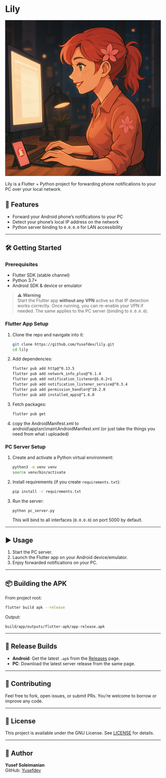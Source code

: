 # Lily

![Lily Logo](logo.png)

Lily is a Flutter + Python project for forwarding phone notifications to your PC over your local network.

## 🚀 Features

- Forward your Android phone’s notifications to your PC  
- Detect your phone’s local IP address on the network  
- Python server binding to `0.0.0.0` for LAN accessibility  

---

## 🛠 Getting Started

### Prerequisites

- Flutter SDK (stable channel)  
- Python 3.7+  
- Android SDK & device or emulator  

> **⚠️ Warning**  
> Start the Flutter app **without any VPN** active so that IP detection works correctly. Once running, you can re-enable your VPN if needed. The same applies to the PC server (binding to `0.0.0.0`).

### Flutter App Setup

1. Clone the repo and navigate into it:
   ```bash
   git clone https://github.com/Yusefdev/lily.git
   cd lily
   ```

2. Add dependencies:
   ```bash
   flutter pub add http@^0.13.5
   flutter pub add network_info_plus@^6.1.4
   flutter pub add notification_listener@1.0.2+1
   flutter pub add notification_listener_service@^0.3.4
   flutter pub add permission_handler@^10.2.0
   flutter pub add installed_apps@^1.6.0
   ```

3. Fetch packages:
   ```bash
   flutter pub get
   ```

4. copy the AndroidManifest.xml to android\app\src\main\AndroidManifest.xml (or just take the things you need from what i uploaded)

### PC Server Setup

1. Create and activate a Python virtual environment:
   ```bash
   python3 -m venv venv
   source venv/bin/activate
   ```

2. Install requirements (if you create `requirements.txt`):
   ```bash
   pip install -r requirements.txt
   ```

3. Run the server:
   ```bash
   python pc_server.py
   ```
   This will bind to all interfaces (`0.0.0.0`) on port 5000 by default.

---

## ▶️ Usage

1. Start the PC server.
2. Launch the Flutter app on your Android device/emulator.
3. Enjoy forwarded notifications on your PC.

---

## 📦 Building the APK

From project root:
```bash
flutter build apk --release
```

Output:
```
build/app/outputs/flutter-apk/app-release.apk
```

---

## 🎁 Release Builds

- **Android**: Get the latest `.apk` from the [Releases](https://github.com/Yusefdev/lily/releases) page.  
- **PC**: Download the latest server release from the same page.

---

## 🤝 Contributing

Feel free to fork, open issues, or submit PRs. You’re welcome to borrow or improve any code.

---

## 📄 License

This project is available under the GNU License. See [LICENSE](LICENSE) for details.

---

## 👤 Author

**Yusef Soleimanian**  
GitHub: [Yusefdev](https://github.com/Yusefdev)
